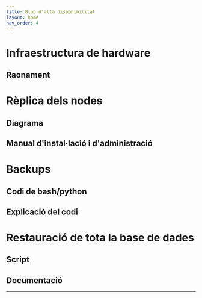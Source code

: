 ```yaml
---
title: Bloc d'alta disponibilitat
layout: home
nav_order: 4
---
```


# Infraestructura de hardware

## Raonament

# Rèplica dels nodes

## Diagrama

## Manual d'instal·lació i d'administració

# Backups

## Codi de bash/python

## Explicació del codi

# Restauració de tota la base de dades

## Script

## Documentació


----

[^1]: [It can take up to 10 minutes for changes to your site to publish after you push the changes to GitHub](https://docs.github.com/en/pages/setting-up-a-github-pages-site-with-jekyll/creating-a-github-pages-site-with-jekyll#creating-your-site).

[Just the Docs]: https://just-the-docs.github.io/just-the-docs/
[GitHub Pages]: https://docs.github.com/en/pages
[README]: https://github.com/just-the-docs/just-the-docs-template/blob/main/README.md
[Jekyll]: https://jekyllrb.com
[GitHub Pages / Actions workflow]: https://github.blog/changelog/2022-07-27-github-pages-custom-github-actions-workflows-beta/
[use this template]: https://github.com/just-the-docs/just-the-docs-template/generate
